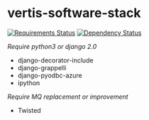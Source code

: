 # vertis-software-stack
[![Requirements Status](https://requires.io/github/vertisfinance/vertis-software-stack/requirements.svg?branch=master)](https://requires.io/github/vertisfinance/vertis-software-stack/requirements/?branch=master)
[![Dependency Status](https://david-dm.org/vertisfinance/vertis-software-stack/master.svg?style=flat)](https://david-dm.org/vertisfinance/vertis-software-stack/)

*Require python3 or django 2.0*
- django-decorator-include
- django-grappelli
- django-pyodbc-azure
- ipython

*Require MQ replacement or improvement*
- Twisted
